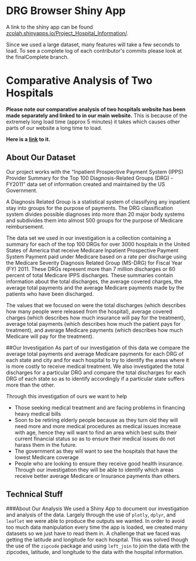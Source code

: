 # DRG Browser Shiny App
A link to the shiny app can be found [zcolah.shinyapps.io/Project_Hospital_Information/](https://zcolah.shinyapps.io/Project_Hospital_Information/).

Since we used a large dataset, many features will take a few seconds to load. To see a complete log of each contributor's commits please look at the finalComplete branch. 

# Comparative Analysis of Two Hospitals 

**Please note our comparative analysis of two hospitals website has been made separately and linked to in our main website.** This is because of the extremely long load time (approx 5 minutes) it takes which causes other parts of our website a long time to load. 

**Here is a [link](https://jusintime.shinyapps.io/2011_us_inpatient_prospective_payment_comparative_bar_chart/) to it.** 

## About Our Dataset
Our project works with the “Inpatient Prospective Payment System (IPPS) Provider Summary for the Top 100 Diagnosis-Related Groups (DRG) - FY2011” data set of information created and maintained by the US Government. 

A Diagnosis Related Group is a statistical system of classifying any inpatient stay into groups for the purpose of payments. The DRG classification system divides possible diagnoses into more than 20 major body systems and subdivides them into almost 500 groups for the purpose of Medicare reimbursement.  

The data set we used in our investigation is a collection containing a summary for each of the top 100 DRGs for over 3000 hospitals in the United States of America that receive Medicare Inpatient Prospective Payment System Payment paid under Medicare based on a rate per discharge using the Medicare Severity Diagnosis Related Group (MS-DRG) for Fiscal Year (FY) 2011. These DRGs represent more than 7 million discharges or 60 percent of total Medicare IPPS discharges. These summaries contain information about the total discharges, the average covered charges, the average total payments and the average Medicare payments made by the patients who have been discharged.

The values that we focused on were the total discharges (which describes how many people were released from the hospital), average covered charges (which describes how much insurance will pay for the treatment), average total payments (which describes how much the patient pays for treatment), and average Medicare payments (which describes how much Medicare will pay for the treatment).

##Our Investigation
As part of our investigation of this data we compare the average total payments and average Medicare payments for each DRG of each state and city and for each hospital to try to identify the areas where it is more costly to receive medical treatment. We also investigated the total discharges for a particular DRG and compare the total discharges for each DRG of each state so as to identify accordingly if a particular state suffers more than the other.

Through this investigation of ours we want to help 

* Those seeking medical treatment and are facing problems in financing heavy medical bills
* Soon to be retiring elderly people because as they turn old they will need more and more medical procedures as medical issues increase with age, hence they will want to find an area which best suits their current financial status so as to ensure their medical issues do not harass them in the future. 
* The government as they will want to see the hospitals that have the lowest Medicare coverage
* People who are looking to ensure they receive good health insurance. Through our investigation they will be able to identify which areas receive better average Medicare or Insurance payments than others. 


## Technical Stuff
###About Our Analysis
We used a Shiny App to document our investigation and analysis of the data. Largely through the use of `plotly`, `dplyr`, and `leaflet` we were able to produce the outputs we wanted. In order to avoid too much data manipulation every time the app is loaded, we created many datasets so we just have to read them in. A challenge that we faced was getting the latitude and longitude for each hospital. This was solved though the use of the `zipcode` package and using `left_join` to join the data with the zipcodes, latitude, and longitude to the data with the hospital information.